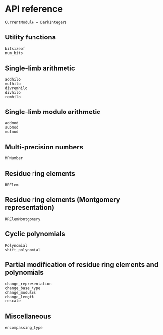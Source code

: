 # API reference

```@meta
CurrentModule = DarkIntegers
```

## Utility functions

```@docs
bitsizeof
num_bits
```


## Single-limb arithmetic

```@docs
addhilo
mulhilo
divremhilo
divhilo
remhilo
```


## Single-limb modulo arithmetic

```@docs
addmod
submod
mulmod
```


## Multi-precision numbers

```@docs
MPNumber
```


## Residue ring elements

```@docs
RRElem
```


## Residue ring elements (Montgomery representation)

```@docs
RRElemMontgomery
```


## Cyclic polynomials

```@docs
Polynomial
shift_polynomial
```

## Partial modification of residue ring elements and polynomials

```@docs
change_representation
change_base_type
change_modulus
change_length
rescale
```

## Miscellaneous

```@docs
encompassing_type
```
